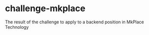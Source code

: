 # challenge-mkplace
The result of the challenge to apply to a backend position in MkPlace Technology
